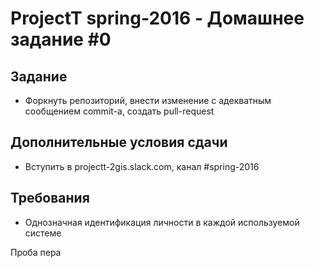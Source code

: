 # ProjectT spring-2016 - Домашнее задание #0
## Задание
- Форкнуть репозиторий, внести изменение с адекватным сообщением commit-а, создать pull-request

## Дополнительные условия сдачи
- Вступить в projectt-2gis.slack.com, канал #spring-2016

## Требования
- Однозначная идентификация личности в каждой используемой системе

Проба пера
